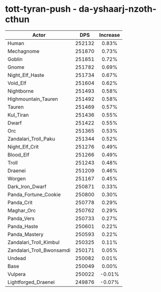 # tott-tyran-push - da-yshaarj-nzoth-cthun
| Actor | DPS | Increase |
|---|:---:|:---:|
|Human|252132|0.83%|
|Mechagnome|251870|0.73%|
|Goblin|251851|0.72%|
|Gnome|251782|0.69%|
|Night_Elf_Haste|251734|0.67%|
|Void_Elf|251604|0.62%|
|Nightborne|251493|0.58%|
|Highmountain_Tauren|251492|0.58%|
|Tauren|251469|0.57%|
|Kul_Tiran|251436|0.55%|
|Dwarf|251422|0.55%|
|Orc|251365|0.53%|
|Zandalari_Troll_Paku|251344|0.52%|
|Night_Elf_Crit|251276|0.49%|
|Blood_Elf|251266|0.49%|
|Troll|251243|0.48%|
|Draenei|251209|0.46%|
|Worgen|251167|0.45%|
|Dark_Iron_Dwarf|250871|0.33%|
|Panda_Fortune_Cookie|250800|0.30%|
|Panda_Crit|250778|0.29%|
|Maghar_Orc|250762|0.29%|
|Panda_Vers|250733|0.27%|
|Panda_Haste|250601|0.22%|
|Panda_Mastery|250593|0.22%|
|Zandalari_Troll_Kimbul|250325|0.11%|
|Zandalari_Troll_Bwonsamdi|250171|0.05%|
|Undead|250082|0.01%|
|Base|250049|0.00%|
|Vulpera|250022|-0.01%|
|Lightforged_Draenei|249876|-0.07%|

